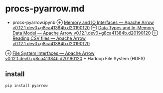 # procs-pyarrow.md
+ procs-pyarrow.ipynb
⊕ [Memory and IO Interfaces — Apache Arrow v0.12.1.dev0+g8ca41384b.d20190120](https://arrow.apache.org/docs/python/memory.html)
⊕ [Data Types and In-Memory Data Model — Apache Arrow v0.12.1.dev0+g8ca41384b.d20190120](https://arrow.apache.org/docs/python/data.html)
⊕ [Reading CSV files — Apache Arrow v0.12.1.dev0+g8ca41384b.d20190120](https://arrow.apache.org/docs/python/csv.html)

⊕ [File System Interfaces — Apache Arrow v0.12.1.dev0+g8ca41384b.d20190120](https://arrow.apache.org/docs/python/filesystems.html)
    + Hadoop File System (HDFS)

## install
```sh
pip install pyarrow
```
